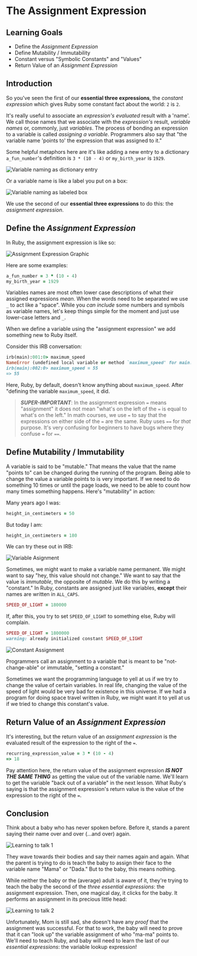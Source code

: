 # The Assignment Expression

## Learning Goals

* Define the _Assignment Expression_
* Define Mutability / Immutability
* Constant versus "Symbolic Constants" and "Values"
* Return Value of an _Assignment Expression_

## Introduction

So you've seen the first of our **essential three expressions**, the _constant
expression_ which gives Ruby some constant fact about the world: `2` is `2`.

It's really useful to associate an _expression's_ _evaluated_ result with a
'name'. We call those names that we associate with the _expression's_ result,
_variable names_ or, commonly, just _variables_. The process of bonding an
expression to a variable is called _assigning a variable_. Programmers also say
that "the variable name 'points to' the expression that was assigned to it."

Some helpful metaphors here are it's like adding a new entry to a dictionary
`a_fun_number`'s definition is `3 * (10 - 4)` or `my_birth_year` is `1929`.

![Variable naming as dictionary entry](https://curriculum-content.s3.amazonaws.com/programming-univbasics/the-assignment-expression/Image_87A_VariableNamingMetaphors.png)

Or a variable name is like a label you put on a box:

![Variable naming as labeled box](https://curriculum-content.s3.amazonaws.com/programming-univbasics/the-assignment-expression/Image_87C_VariableNamingMetaphors.png)

We use the second of our **essential three expressions** to do this: the
_assignment expression_.

## Define the _Assignment Expression_

In Ruby, the assignment expression is like so:

![Assignment Expression Graphic](https://curriculum-content.s3.amazonaws.com/programming-univbasics/the-assignment-expression/Image_88_AssignmentExpression.png)

Here are some examples:

```ruby
a_fun_number = 3 * (10 - 4)
my_birth_year = 1929
```

Variables names are most often lower case descriptions of what their assigned
expressions _mean_. When the words need to be separated we use `_` to act like
a "space". While you _can include_ some numbers and symbols as variable names,
let's keep things simple for the moment and just use lower-case letters and
`_`.

When we define a variable using the "assignment expression" we add
something new to Ruby itself.

Consider this IRB conversation:

```ruby
irb(main):001:0> maximum_speed
NameError (undefined local variable or method `maximum_speed' for main:Object)
irb(main):002:0> maximum_speed = 55
=> 55
```

Here, Ruby, by default, doesn't know anything about `maximum_speed`. After
"defining the variable `maximum_speed`, it did.

> ***SUPER-IMPORTANT***: In the assignment expression `=` means "assignment" it
> does not mean "what's on the left of the `=` is equal to what's on the left."
> In math courses, we use `=` to say that the expressions on either side of the
> `=` are the same. Ruby uses `==` for _that_ purpose. It's very confusing for
> beginners to have bugs where they confuse `=` for `==`.

## Define Mutability / Immutability

A variable is said to be "mutable." That means the value that the name "points
to" can be changed during the running of the program. Being able to change the
value a variable points to is very important. If we need to do something 10
times or until the page loads, we need to be able to count how many times
something happens. Here's "mutability" in action:

Many years ago I was:

```ruby
height_in_centimeters = 50
```

But today I am:

```ruby
height_in_centimeters = 180
```

We can try these out in IRB:

![Variable Asignment](https://curriculum-content.s3.amazonaws.com/prework/mutable_var_assn.gif)

Sometimes, we might want to make a variable name permanent. We might want to
say "hey, this value should not change." We want to say that the value is
_immutable_, the opposite of _mutable_. We do this by writing a "constant." In
Ruby, constants are assigned just like variables, **except** their names are
written in `ALL_CAPS`.

```ruby
SPEED_OF_LIGHT = 180000
```

If, after this, you try to set `SPEED_OF_LIGHT` to something else, Ruby will
complain.

```ruby
SPEED_OF_LIGHT = 1800000
warning: already initialized constant SPEED_OF_LIGHT
```

![Constant Assignment](https://curriculum-content.s3.amazonaws.com/prework/constant_assn.gif)

Programmers call an assignment to a variable that is meant to be
"not-change-able" or immutable, "setting a constant."

Sometimes we want the programming language to yell at us if we try to change
the value of certain variables. In real life, changing the value of the speed
of light would be very bad for existence in this universe. If we had a program
for doing space travel written in Ruby, we might want it to yell at us if we
tried to change this constant's value.

## Return Value of an _Assignment Expression_

It's interesting, but the return value of an _assignment expression_ is the
evaluated result of the expression to the right of the `=`.

```ruby
recurring_expression_value = 3 * (10 - 4)
=> 18
```

Pay attention here, the return value of the assignment expression ***IS NOT THE
SAME THING*** as getting the value out of the variable name. We'll learn to get
the variable "back out of a variable" in the next lesson. What Ruby's saying is
that the assignment expression's return value is the value of the expression to
the right of the `=`.

## Conclusion

Think about a baby who has never spoken before.  Before it, stands a parent
saying their name over and over (...and over) again.

![Learning to talk 1](https://curriculum-content.s3.amazonaws.com/programming-univbasics/the-assignment-expression/Image_55_Mama-Baby_1.png)

They wave towards their bodies and say their names again and again. What the
parent is trying to do is teach the baby to assign their face to the variable
name "Mama" or "Dada." But to the baby, this means nothing.

While neither the baby or the (average) adult is aware of it, they're trying to
teach the baby the second of the _three essential expressions_: the assignment
expression. Then, one magical day, it clicks for the baby. It performs an
assignment in its precious little head:

![Learning to talk 2](https://curriculum-content.s3.amazonaws.com/programming-univbasics/the-assignment-expression/Image_55_Mama-Baby_2.png)

Unfortunately, Mom is still sad, she doesn't have any _proof_ that the
assignment was successful. For that to work, the baby will need to prove that
it can "look up" the variable assignment of who "ma-ma" points to. We'll need
to teach Ruby, and baby will need to learn the last of our _essential
expressions_: the variable lookup expression!
